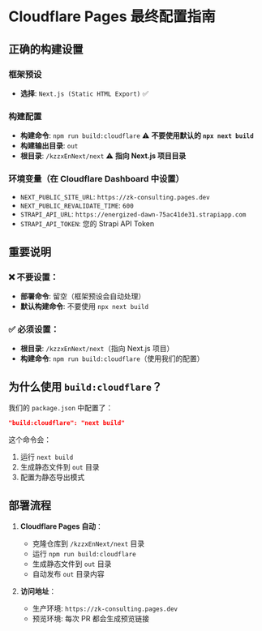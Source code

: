 # Cloudflare Pages 最终配置指南

## 正确的构建设置

### 框架预设
- **选择**: `Next.js (Static HTML Export)` ✅

### 构建配置
- **构建命令**: `npm run build:cloudflare` ⚠️ **不要使用默认的 `npx next build`**
- **构建输出目录**: `out`
- **根目录**: `/kzzxEnNext/next` ⚠️ **指向 Next.js 项目目录**

### 环境变量（在 Cloudflare Dashboard 中设置）
- `NEXT_PUBLIC_SITE_URL`: `https://zk-consulting.pages.dev`
- `NEXT_PUBLIC_REVALIDATE_TIME`: `600`
- `STRAPI_API_URL`: `https://energized-dawn-75ac41de31.strapiapp.com`
- `STRAPI_API_TOKEN`: 您的 Strapi API Token

## 重要说明

### ❌ 不要设置：
- **部署命令**: 留空（框架预设会自动处理）
- **默认构建命令**: 不要使用 `npx next build`

### ✅ 必须设置：
- **根目录**: `/kzzxEnNext/next`（指向 Next.js 项目）
- **构建命令**: `npm run build:cloudflare`（使用我们的配置）

## 为什么使用 `build:cloudflare`？

我们的 `package.json` 中配置了：
```json
"build:cloudflare": "next build"
```

这个命令会：
1. 运行 `next build`
2. 生成静态文件到 `out` 目录
3. 配置为静态导出模式

## 部署流程

1. **Cloudflare Pages 自动**：
   - 克隆仓库到 `/kzzxEnNext/next` 目录
   - 运行 `npm run build:cloudflare`
   - 生成静态文件到 `out` 目录
   - 自动发布 `out` 目录内容

2. **访问地址**：
   - 生产环境: `https://zk-consulting.pages.dev`
   - 预览环境: 每次 PR 都会生成预览链接
